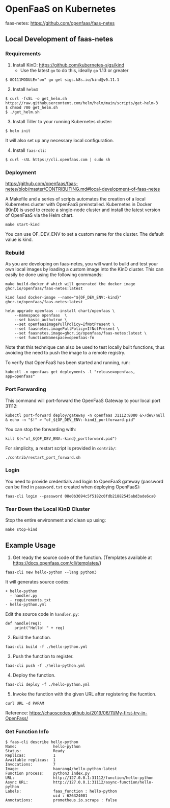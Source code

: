 # OpenFaaS on Kubernetes

faas-netes: https://github.com/openfaas/faas-netes

## Local Development of faas-netes

### Requirements

1. Install KinD: https://github.com/kubernetes-sigs/kind
    - Use the latest `go` to do this, ideally `go` 1.13 or greater

```
$ GO111MODULE="on" go get sigs.k8s.io/kind@v0.11.1
```

2. Install `helm3`

```
$ curl -fsSL -o get_helm.sh https://raw.githubusercontent.com/helm/helm/main/scripts/get-helm-3
$ chmod 700 get_helm.sh
$ ./get_helm.sh
```

3. Install Tiller to your running Kubernetes cluster:

```
$ helm init
```

It will also set up any necessary local configuration.

4. Install `faas-cli`:

```
$ curl -sSL https://cli.openfaas.com | sudo sh
```

### Deployment

https://github.com/openfaas/faas-netes/blob/master/CONTRIBUTING.md#local-development-of-faas-netes

A Makefile and a series of scripts automates the creation of a local Kubernetes cluster with OpenFaaS preinstalled.
Kubernetes in Docker (KinD) is used to create a single-node cluster and install the latest version of OpenFaaS via the Helm chart.

```
make start-kind
```

You can use OF_DEV_ENV to set a custom name for the cluster. The default value is kind.

### Rebuild

As you are developing on faas-netes, you will want to build and test your own local images by loading a custom image into the KinD cluster.
This can easily be done using the following commands:

```
make build-docker # which will generated the docker image ghcr.io/openfaas/faas-netes:latest

kind load docker-image --name="${OF_DEV_ENV:-kind}" ghcr.io/openfaas/faas-netes:latest

helm upgrade openfaas --install chart/openfaas \
    --namespace openfaas  \
    --set basic_auth=true \
    --set openfaasImagePullPolicy=IfNotPresent \
    --set faasnetes.imagePullPolicy=IfNotPresent \
    --set faasnetes.image=ghcr.io/openfaas/faas-netes:latest \
    --set functionNamespace=openfaas-fn
```

Note that this technique can also be used to test locally built functions, thus avoiding the need to push the image to a remote registry.

To verify that OpenFaaS has been started and running, run:

```
kubectl -n openfaas get deployments -l "release=openfaas, app=openfaas"
```

### Port Forwarding

This command will port-forward the OpenFaaS Gateway to your local port 31112:

```
kubectl port-forward deploy/gateway -n openfaas 31112:8080 &>/dev/null & echo -n "$!" > "of_${OF_DEV_ENV:-kind}_portforward.pid"
```

You can stop the forwarding with:

```
kill $(<"of_${OF_DEV_ENV:-kind}_portforward.pid")
```

For simplicity, a restart script is provided in `contrib/`:

```
./contrib/restart_port_forward.sh
```

### Login

You need to provide credentials and login to OpenFaaS gateway (password can be find in `password.txt` created when deploying OpenFaaS):

```
faas-cli login --password 08e0b3694c5f5182c0fdb21882545abd3ade6ca0
```

### Tear Down the Local KinD Cluster

Stop the entire environment and clean up using:

```
make stop-kind
```

## Example Usage

1. Get ready the source code of the function. (Templates available at https://docs.openfaas.com/cli/templates/)

```
faas-cli new hello-python --lang python3
```

It will generates source codes:

```
+ hello-python
  - handler.py
  - requirements.txt
- hello-python.yml
```

Edit the source code in `handler.py`:

```
def handle(req):
    print("Hello! " + req)
```

2. Build the function.

```
faas-cli build -f ./hello-python.yml
```

3. Push the function to register.

```
faas-cli push -f ./hello-python.yml
```

4. Deploy the function.

```
faas-cli deploy -f ./hello-python.yml
```

5. Invoke the function with the given URL after registering the fucntion.

```
curl URL -d PARAM
```

Reference: https://chaoscodes.github.io/2019/06/11/My-first-try-in-OpenFass/

### Get Function Info

```
$ faas-cli describe hello-python
Name:                hello-python
Status:              Ready
Replicas:            1
Available replicas:  1
Invocations:         7
Image:               haoranq4/hello-python:latest
Function process:    python3 index.py
URL:                 http://127.0.0.1:31112/function/hello-python
Async URL:           http://127.0.0.1:31112/async-function/hello-python
Labels:              faas_function : hello-python
                     uid : 626324001
Annotations:         prometheus.io.scrape : false
```
